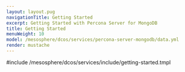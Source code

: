 ```yaml
---
layout: layout.pug
navigationTitle: Getting Started
excerpt: Getting Started with Percona Server for MongoDB
title: Getting Started
menuWeight: 10
model: /mesosphere/dcos/services/percona-server-mongodb/data.yml
render: mustache
---
```


#include /mesosphere/dcos/services/include/getting-started.tmpl
